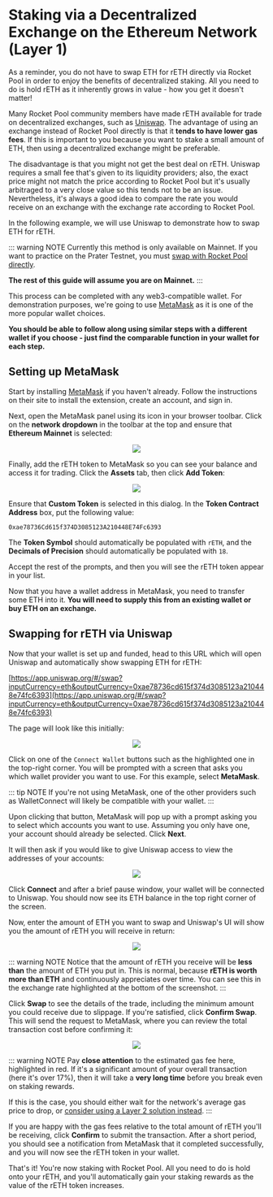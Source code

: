 # Staking via a Decentralized Exchange on the Ethereum Network (Layer 1)

As a reminder, you do not have to swap ETH for rETH directly via Rocket Pool in order to enjoy the benefits of decentralized staking.
All you need to do is hold rETH as it inherently grows in value - how you get it doesn't matter!

Many Rocket Pool community members have made rETH available for trade on decentralized exchanges, such as [Uniswap](https://docs.uniswap.org/protocol/introduction).
The advantage of using an exchange instead of Rocket Pool directly is that it **tends to have lower gas fees**.
If this is important to you because you want to stake a small amount of ETH, then using a decentralized exchange might be preferable.

The disadvantage is that you might not get the best deal on rETH.
Uniswap requires a small fee that's given to its liquidity providers; also, the exact price might not match the price according to Rocket Pool but it's usually arbitraged to a very close value so this tends not to be an issue.
Nevertheless, it's always a good idea to compare the rate you would receive on an exchange with the exchange rate according to Rocket Pool. 

In the following example, we will use Uniswap to demonstrate how to swap ETH for rETH.

::: warning NOTE
Currently this method is only available on Mainnet.
If you want to practice on the Prater Testnet, you must [swap with Rocket Pool directly](./via-rp.md).

**The rest of this guide will assume you are on Mainnet.**
:::

This process can be completed with any web3-compatible wallet.
For demonstration purposes, we're going to use [MetaMask](https://metamask.io/) as it is one of the more popular wallet choices.

**You should be able to follow along using similar steps with a different wallet if you choose - just find the comparable function in your wallet for each step.**


## Setting up MetaMask

Start by installing [MetaMask](https://metamask.io/) if you haven't already.
Follow the instructions on their site to install the extension, create an account, and sign in.

Next, open the MetaMask panel using its icon in your browser toolbar.
Click on the **network dropdown** in the toolbar at the top and ensure that **Ethereum Mainnet** is selected:

<center>

![](./images/mm_network_main.png)

</center>

Finally, add the rETH token to MetaMask so you can see your balance and access it for trading.
Click the **Assets** tab, then click **Add Token**:

<center>

![](./images/mm_add_token.png)

</center>

Ensure that **Custom Token** is selected in this dialog.
In the **Token Contract Address** box, put the following value:

```
0xae78736Cd615f374D3085123A210448E74Fc6393
```

The **Token Symbol** should automatically be populated with `rETH`, and the **Decimals of Precision** should automatically be populated with `18`.

Accept the rest of the prompts, and then you will see the rETH token appear in your list.

Now that you have a wallet address in MetaMask, you need to transfer some ETH into it.
**You will need to supply this from an existing wallet or buy ETH on an exchange.**


## Swapping for rETH via Uniswap

Now that your wallet is set up and funded, head to this URL which will open Uniswap and automatically show swapping ETH for rETH:

[https://app.uniswap.org/#/swap?inputCurrency=eth&outputCurrency=0xae78736cd615f374d3085123a210448e74fc6393](https://app.uniswap.org/#/swap?inputCurrency=eth&outputCurrency=0xae78736cd615f374d3085123a210448e74fc6393)

The page will look like this initially:

<center>

![](./images/uni_connect.png)

</center>

Click on one of the `Connect Wallet` buttons such as the highlighted one in the top-right corner.
You will be prompted with a screen that asks you which wallet provider you want to use.
For this example, select **MetaMask**.

::: tip NOTE
If you're not using MetaMask, one of the other providers such as WalletConnect will likely be compatible with your wallet.
:::

Upon clicking that button, MetaMask will pop up with a prompt asking you to select which accounts you want to use.
Assuming you only have one, your account should already be selected.
Click **Next**.

It will then ask if you would like to give Uniswap access to view the addresses of your accounts:

<center>

![](./images/mm_connect.png)

</center>

Click **Connect** and after a brief pause window, your wallet will be connected to Uniswap.
You should now see its ETH balance in the top right corner of the screen.

Now, enter the amount of ETH you want to swap and Uniswap's UI will show you the amount of rETH you will receive in return:

<center>

![](./images/uni_swap.png)

</center>

::: warning NOTE
Notice that the amount of rETH you receive will be **less than** the amount of ETH you put in.
This is normal, because **rETH is worth more than ETH** and continuously appreciates over time.
You can see this in the exchange rate highlighted at the bottom of the screenshot.
:::

Click **Swap** to see the details of the trade, including the minimum amount you could receive due to slippage.
If you're satisfied, click **Confirm Swap**.
This will send the request to MetaMask, where you can review the total transaction cost before confirming it:

<center>

![](./images/mm_gas.png)

</center>

::: warning NOTE
Pay **close attention** to the estimated gas fee here, highlighted in red.
If it's a significant amount of your overall transaction (here it's over 17%), then it will take a **very long time** before you break even on staking rewards.

If this is the case, you should either wait for the network's average gas price to drop, or [consider using a Layer 2 solution instead](./via-l2.md).
::: 

If you are happy with the gas fees relative to the total amount of rETH you'll be receiving, click **Confirm** to submit the transaction.
After a short period, you should see a notification from MetaMask that it completed successfully, and you will now see the rETH token in your wallet.

That's it! You're now staking with Rocket Pool. All you need to do is hold onto your rETH, and you'll automatically gain your staking rewards as the value of the rETH token increases.
